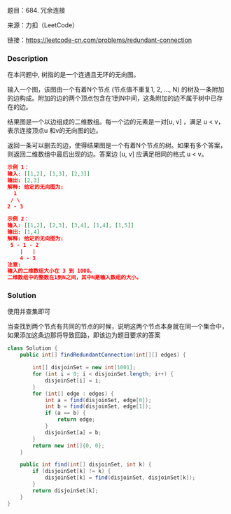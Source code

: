 题目：684. 冗余连接

来源：力扣（LeetCode）

链接：https://leetcode-cn.com/problems/redundant-connection


### Description

在本问题中, 树指的是一个连通且无环的无向图。

输入一个图，该图由一个有着N个节点 (节点值不重复1, 2, ..., N) 的树及一条附加的边构成。附加的边的两个顶点包含在1到N中间，这条附加的边不属于树中已存在的边。

结果图是一个以边组成的二维数组。每一个边的元素是一对[u, v] ，满足 u < v，表示连接顶点u 和v的无向图的边。

返回一条可以删去的边，使得结果图是一个有着N个节点的树。如果有多个答案，则返回二维数组中最后出现的边。答案边 [u, v] 应满足相同的格式 u < v。

```json
示例 1：
输入: [[1,2], [1,3], [2,3]]
输出: [2,3]
解释: 给定的无向图为:
  1
 / \
2 - 3

示例 2：
输入: [[1,2], [2,3], [3,4], [1,4], [1,5]]
输出: [1,4]
解释: 给定的无向图为:
 5 - 1 - 2
    |   |
    4 - 3
注意:
输入的二维数组大小在 3 到 1000。
二维数组中的整数在1到N之间，其中N是输入数组的大小。
```

### Solution

使用并查集即可

当查找到两个节点有共同的节点的时候，说明这两个节点本身就在同一个集合中，如果添加这条边那将导致回路，即该边为题目要求的答案

```java
class Solution {
    public int[] findRedundantConnection(int[][] edges) {

        int[] disjoinSet = new int[1001];
        for (int i = 0; i < disjoinSet.length; i++) {
            disjoinSet[i] = i;
        }
        for (int[] edge : edges) {
            int a = find(disjoinSet, edge[0]);
            int b = find(disjoinSet, edge[1]);
            if (a == b) {
                return edge;
            }
            disjoinSet[a] = b;
        }
        return new int[]{0, 0};
    }

    public int find(int[] disjoinSet, int k) {
        if (disjoinSet[k] != k) {
            disjoinSet[k] = find(disjoinSet, disjoinSet[k]);
        }
        return disjoinSet[k];
    }
}
```



